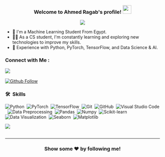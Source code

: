 
<h3 align="center">
  Welcome to Ahmed Ragab's profile!
  <img src="https://media.giphy.com/media/hvRJCLFzcasrR4ia7z/giphy.gif" width="28">
</h3>

<!-- Typing SVG by DenverCoder1 - https://github.com/DenverCoder1/readme-typing-svg -->
<p align="center">
  <a href="https://github.com/DenverCoder1/readme-typing-svg"><img src="https://readme-typing-svg.herokuapp.com/?lines=AI%20Engineer;Always%20learning%20new%20things&font=Fira%20Code&center=true&width=440&height=45&color=7dd6ea&vCenter=true&size=22"></a>
</p> 

- 🏢 I'm a Machine Learning Student From Egypt.
- 👨‍💻 As a CS student, I'm constantly learning and exploring new technologies to improve my skills.
- 💬 Experience with Python, PyTorch, TensorFlow, and Data Science & AI.


### Connect with Me :

<a href="https://linkedin.com/in/ahmed-ragab-29a547218" target="_blank"><img src="https://img.shields.io/badge/-LinkedIN%20-0077B5?style=for-the-badge&logo=Linkedin&logoColor=white"/></a>
<br>
<br>
[![Github Follow](https://img.shields.io/github/followers/HwangTaehyun?label=Follow%20Me&style=social)](https://github.com/ahmedragab17717)

### 🛠 &nbsp;Skills
![Python](https://img.shields.io/badge/-Python-05122A?style=flat)&nbsp;
![PyTorch](https://img.shields.io/badge/-PyTorch-05122A?style=flat)&nbsp;
![TensorFlow](https://img.shields.io/badge/-TensorFlow-05122A?style=flat)&nbsp;
![Git](https://img.shields.io/badge/-Git-05122A?style=flat)&nbsp;
![GitHub](https://img.shields.io/badge/-GitHub-05122A?style=flat)&nbsp;
![Visual Studio Code](https://img.shields.io/badge/-Visual%20Studio%20Code-05122A?style=flat)&nbsp;
![Data Preprocessing](https://img.shields.io/badge/-Data%20Preprocessing-05122A?style=flat)&nbsp;
![Pandas](https://img.shields.io/badge/-Pandas-05122A?style=flat)&nbsp;
![Numpy](https://img.shields.io/badge/-Numpy-05122A?style=flat)&nbsp;
![Scikit-learn](https://img.shields.io/badge/-Scikit%20learn-05122A?style=flat)&nbsp;
![Data Visualization](https://img.shields.io/badge/-Data%20Visualization-05122A?style=flat)&nbsp;
![Seaborn](https://img.shields.io/badge/-Seaborn-05122A?style=flat)&nbsp;
![Matplotlib](https://img.shields.io/badge/-Matplotlib-05122A?style=flat)&nbsp;

<a href="https://komarev.com/ghpvc/?username=ahmedragab17717&style=for-the-badge">
    <img src="https://komarev.com/ghpvc/?username=ahmedragab17717&style=for-the-badge">
</a>
<br>
<br>
<hr>
<div align="center">

### Show some ❤️ by following me!

</div>
